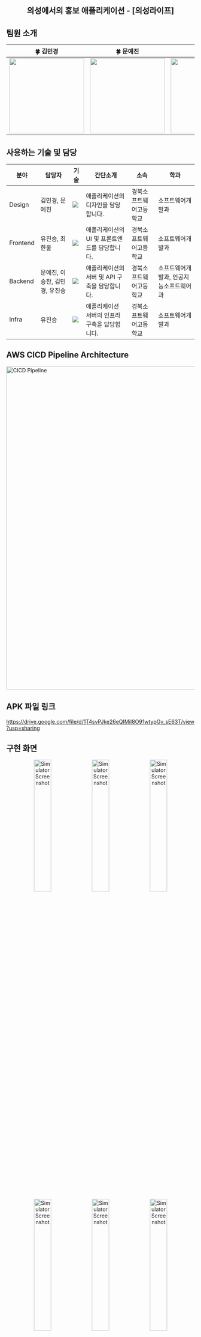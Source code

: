 <div align="center">
  <h2>의성에서의 홍보 애플리케이션 - [의성라이프]</h2>
</div>

## 팀원 소개
<table align=center>
    <thead>
        <tr>
            <th style="text-align:center;" >🍀 김민경</th>
            <th style="text-align:center;" >🍀 문예진</th>
            <th style="text-align:center;" >🍀 이승찬</th>
            <th style="text-align:center;" >🍀 최한울</th>
            <th style="text-align:center;" >🍀 유진승</th>
        </tr>
    </thead>
    <tbody>
      <tr>
        <td><img width="200" src="https://avatars.githubusercontent.com/u/133091872?v=4"/></td>
        <td><img width="200" src="https://avatars.githubusercontent.com/u/131837279?v=4"/></td>
        <td><img width="200" src="https://avatars.githubusercontent.com/u/139445873?v=4"/></td>
        <td><img width="200" src="https://avatars.githubusercontent.com/u/126975800?v=4"/></td>
        <td><img width="200" src="https://avatars.githubusercontent.com/u/127307160?v=4"/></td>
      </tr>
    </tbody>
</table>


## 사용하는 기술 및 담당

| 분야 | 담당자 | 기술 | 간단소개 | 소속 | 학과 |
| ------------- | ---------------------- | -------------------------- | ----------------------- | ----------------------------  | -------------- | 
| Design  | 김민경, 문예진 | <img src="https://img.shields.io/badge/figma-F24E1E?style=flat-square&logo=figma&logoColor=white"/>| 애플리케이션의 디자인을 담당합니다. | 경북소프트웨어고등학교 | 소프트웨어개발과 |
| Frontend | 유진승, 최한울 | <img src="https://img.shields.io/badge/ReactNative-61DAFB?style=flat-square&logo=React&logoColor=white"/>| 애플리케이션의 UI 및 프론트엔드를 담당합니다. | 경북소프트웨어고등학교 | 소프트웨어개발과 |
| Backend | 문예진, 이승찬, 김민경, 유진승 | <img src="https://img.shields.io/badge/NestJS-E0234E?style=flat-square&logo=NestJS&logoColor=white"/>| 애플리케이션의 서버 및 API 구축을 담당합니다. | 경북소프트웨어고등학교 | 소프트웨어개발과, 인공지능소프트웨어과 |
| Infra | 유진승 | <img src="https://img.shields.io/badge/AWS-000000?style=flat-square&logo=AmazonAWS&logoColor=white"/>| 애플리케이션 서버의 인프라 구축을 담당합니다. | 경북소프트웨어고등학교 | 소프트웨어개발과 |

## AWS CICD Pipeline Architecture

<img width="861" alt="CICD Pipeline" src="https://github.com/gbsw-apd/.github/assets/127307160/5bf2a259-c011-4738-b967-d16b83291677">

## APK 파일 링크
https://drive.google.com/file/d/1T4svPJke26eQIMiI8O91wtypGv_sE63T/view?usp=sharing

## 구현 화면
<p align="center">
  <img src="https://github.com/gbsw-apd/.github/assets/127307160/5914c390-a4d6-4ee8-8346-ccb3e1bc7bc5" alt="Simulator Screenshot" style="width: 30%;"/>
  <img src="https://github.com/gbsw-apd/.github/assets/127307160/e2bc296e-3b53-4aea-87f1-0b30f29aa666" alt="Simulator Screenshot" style="width: 30%;"/>
  <img src="https://github.com/gbsw-apd/.github/assets/127307160/605ab3d6-74a0-4e8a-b6cd-54f49307dc57" alt="Simulator Screenshot" style="width: 30%;"/>
  <img src="https://github.com/gbsw-apd/.github/assets/127307160/83f520d0-d603-40d0-8662-b05ddaba14a2" alt="Simulator Screenshot" style="width: 30%;"/>
  <img src="https://github.com/gbsw-apd/.github/assets/127307160/9c70e57e-9247-4658-9b23-f9c18640b9db" alt="Simulator Screenshot" style="width: 30%;"/>
  <img src="https://github.com/gbsw-apd/.github/assets/127307160/dee42bd9-1256-46ef-876e-0b40ba284566" alt="Simulator Screenshot" style="width: 30%;"/>
</p>



## etc..
